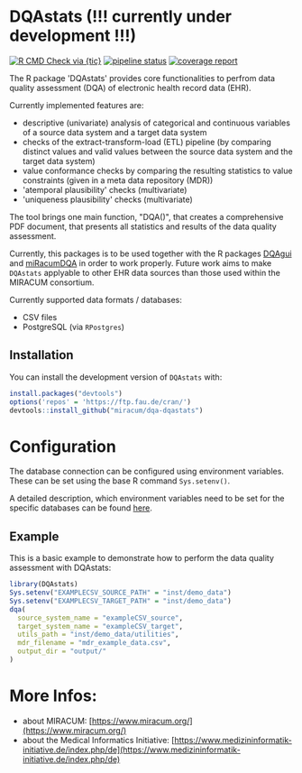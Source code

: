 # DQAstats (!!! currently under development !!!)
 
<!-- badges: start -->
[![R CMD Check via {tic}](https://github.com/miracum/dqa-dqastats/workflows/R%20CMD%20Check%20via%20{tic}/badge.svg?branch=master)](https://github.com/miracum/dqa-dqastats/actions)
[![pipeline status](https://gitlab.miracum.org/miracum-dqa/dqastats/badges/master/pipeline.svg)](https://gitlab.miracum.org/miracum-dqa/dqastats/commits/master)
[![coverage report](https://gitlab.miracum.org/miracum-dqa/dqastats/badges/master/coverage.svg)](https://gitlab.miracum.org/miracum-dqa/dqastats/commits/master)
<!-- badges: end -->

The R package 'DQAstats' provides core functionalities to perfrom data quality assessment (DQA) of electronic health record data (EHR).  

Currently implemented features are: 

- descriptive (univariate) analysis of categorical and continuous variables of a source data system and a target data system 
- checks of the extract-transform-load (ETL) pipeline (by comparing distinct values and valid values between the source data system and the target data system) 
- value conformance checks by comparing the resulting statistics to value constraints (given in a meta data repository (MDR)) 
- 'atemporal plausibility' checks (multivariate)
- 'uniqueness plausibility' checks (multivariate)


The tool brings one main function, "DQA()", that creates a comprehensive PDF document, that presents all statistics and results of the data quality assessment. 

Currently, this packages is to be used together with the R packages [DQAgui](https://gitlab.miracum.org/miracum-dqa/dqagui) and [miRacumDQA](https://gitlab.miracum.org/miracum-dqa/miracumdqa) in order to work properly. 
Future work aims to make `DQAstats` applyable to other EHR data sources than those used within the MIRACUM consortium.

Currently supported data formats / databases:  
* CSV files
* PostgreSQL (via `RPostgres`)

## Installation

You can install the development version of `DQAstats` with:

``` r
install.packages("devtools")
options('repos' = 'https://ftp.fau.de/cran/')
devtools::install_github("miracum/dqa-dqastats")
```

# Configuration 

The database connection can be configured using environment variables. These can be set using the base R command `Sys.setenv()`.

A detailed description, which environment variables need to be set for the specific databases can be found [here](https://github.com/miracum/misc-dizutils/blob/master/README.md).

## Example

This is a basic example to demonstrate how to perform the data quality assessment with DQAstats:

``` r
library(DQAstats)
Sys.setenv("EXAMPLECSV_SOURCE_PATH" = "inst/demo_data")
Sys.setenv("EXAMPLECSV_TARGET_PATH" = "inst/demo_data")
dqa(
  source_system_name = "exampleCSV_source",
  target_system_name = "exampleCSV_target",
  utils_path = "inst/demo_data/utilities",
  mdr_filename = "mdr_example_data.csv",
  output_dir = "output/"
)
```

# More Infos:

- about MIRACUM: [https://www.miracum.org/](https://www.miracum.org/)
- about the Medical Informatics Initiative: [https://www.medizininformatik-initiative.de/index.php/de](https://www.medizininformatik-initiative.de/index.php/de)



